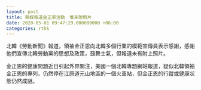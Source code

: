 ```yaml
---
layout: post
title: 朝媒報道金正恩活動　惟未附照片
date: 2020-05-01 09:47:29.000000000 +08:00
categories: rthk
---
```


北韓《勞動新聞》報道，領袖金正恩向北韓多個行業的模範宣傳員表示感謝，感謝他們宣傳北韓勞動黨的思想及政策，鼓舞士氣，但報道未有附上照片。

金正恩的健康問題近日引起外界關注，美國一個北韓專題網站報道，疑似北韓領袖金正恩的專列，仍然停在江原道元山地區的一個火車站，但金正恩的行蹤或健康狀態仍然成謎。
